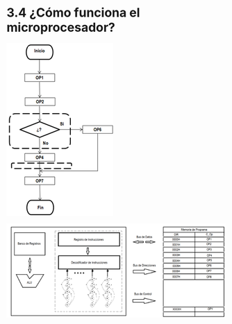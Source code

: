 # 3.4 ¿Cómo funciona el microprocesador?

![](../.gitbook/assets/image%20%2851%29.png)

![](../.gitbook/assets/image%20%2836%29.png)


